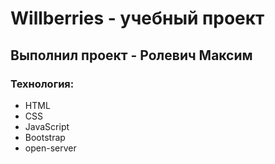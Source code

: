 # Willberries - учебный проект
## Выполнил проект - Ролевич Максим
### Технология:
- HTML
- CSS
- JavaScript
- Bootstrap
- open-server
